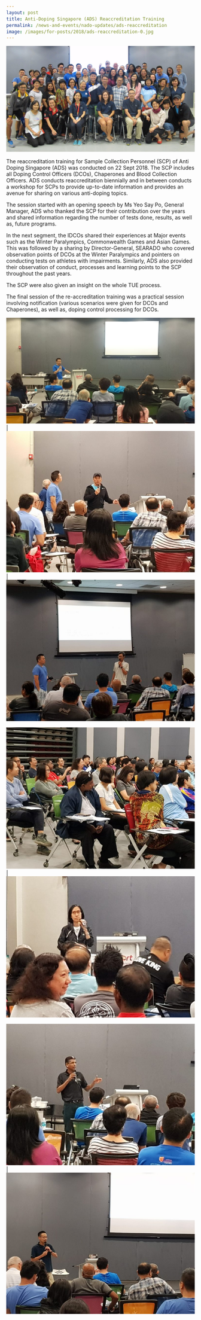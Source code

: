 ```yaml
---
layout: post
title: Anti-Doping Singapore (ADS) Reaccreditation Training
permalink: /news-and-events/nado-updates/ads-reaccreditation
image: /images/for-posts/2018/ads-reaccreditation-0.jpg
---
```

![ADS reaccreditation training 2018](/images/for-posts/2018/ads-reaccreditation-0.jpg)

The reaccreditation training for Sample Collection Personnel (SCP) of Anti Doping Singapore (ADS) was conducted on 22 Sept 2018. The SCP includes all Doping Control Officers (DCOs), Chaperones and Blood Collection Officers. ADS conducts reaccreditation biennially and in between conducts a workshop for SCPs to provide up-to-date information and provides an avenue for sharing on various anti-doping topics.

The session started with an opening speech by Ms Yeo Say Po, General Manager, ADS who thanked the SCP for their contribution over the years and shared information regarding the number of  tests done, results, as well as, future programs.

In the next segment, the IDCOs shared their experiences at Major events such as the Winter Paralympics, Commonwealth Games and Asian Games. This was followed by a sharing by Director-General, SEARADO who covered observation points of DCOs at the Winter Paralympics and pointers on conducting tests on athletes with impairments. Similarly, ADS also provided their observation of conduct, processes and learning points to the SCP throughout the past years.

The SCP were also given an insight on the whole TUE process.

The final session of the re-accreditation training was a practical session involving notification (various scenarios were given for DCOs and Chaperones), as well as, doping control processing for DCOs.

![ADS reaccreditation training 2018](/images/for-posts/2018/ads-reaccreditation-1.jpg) | ![ADS reaccreditation training 2018](/images/for-posts/2018/ads-reaccreditation-2.jpg) | ![ADS reaccreditation training 2018](/images/for-posts/2018/ads-reaccreditation-3.jpg)

![ADS reaccreditation training 2018](/images/for-posts/2018/ads-reaccreditation-4.jpg) | ![ADS reaccreditation training 2018](/images/for-posts/2018/ads-reaccreditation-5.jpg)

![ADS reaccreditation training 2018](/images/for-posts/2018/ads-reaccreditation-6.jpg) | ![ADS reaccreditation training 2018](/images/for-posts/2018/ads-reaccreditation-7.jpg)
